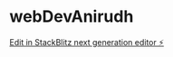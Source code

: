 # webDevAnirudh

[Edit in StackBlitz next generation editor ⚡️](https://stackblitz.com/~/github.com/Ani7814/webDevAnirudh)